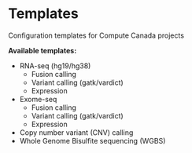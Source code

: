 # Templates
Configuration templates for Compute Canada projects

**Available templates:**
* RNA-seq (hg19/hg38)
  * Fusion calling
  * Variant calling (gatk/vardict)
  * Expression
* Exome-seq
  * Fusion calling
  * Variant calling (gatk/vardict)
  * Expression
* Copy number variant (CNV) calling
* Whole Genome Bisulfite sequencing (WGBS)
